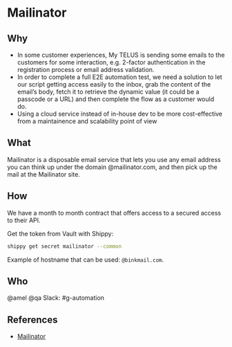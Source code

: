 # Mailinator

## Why

- In some customer experiences, My TELUS is sending some emails to the customers for some interaction, e.g. 2-factor authentication in the registration process or email address validation.
- In order to complete a full E2E automation test, we need a solution to let our script getting access easily to the inbox, grab the content of the email’s body, fetch it to retrieve the dynamic value (it could be a passcode or a URL) and then complete the flow as a customer would do. 
- Using a cloud service instead of in-house dev to be more cost-effective from a maintainence and scalability point of view

## What

Mailinator is a disposable email service that lets you use any email address you can think up under the domain @mailinator.com, and then pick up the mail at the Mailinator site.

## How

We have a month to month contract that offers access to a secured access to their API.

Get the token from Vault with Shippy:
```bash
shippy get secret mailinator --common
```

Example of hostname that can be used: `@binkmail.com`.

## Who

@amel @qa
Slack: #g-automation

## References

- [Mailinator](https://www.mailinator.com)
